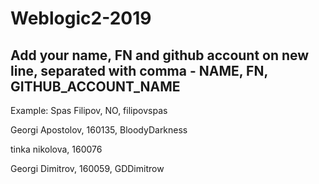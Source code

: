 # Weblogic2-2019
Add your name, FN and github account on new line, separated with comma - NAME, FN, GITHUB_ACCOUNT_NAME
------------------------------------
Example: Spas Filipov, NO, filipovspas

Georgi Apostolov, 160135, BloodyDarkness

tinka nikolova, 160076

Georgi Dimitrov, 160059, GDDimitrow
